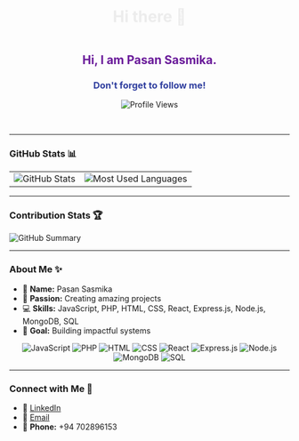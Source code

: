 <style>
  /* Adding keyframe animations */
  @keyframes fadeIn {
    0% {
      opacity: 0;
      transform: translateY(-20px);
    }
    100% {
      opacity: 1;
      transform: translateY(0);
    }
  }

  /* Apply animation to headers */
  h1, h2, h3 {
    animation: fadeIn 1.5s ease-out;
  }

  h1 {
    animation-delay: 0s;
  }

  h2 {
    animation-delay: 0.5s;
  }

  h3 {
    animation-delay: 1s;
  }

  /* Animation for GitHub badges */
  .github-badge {
    animation: fadeIn 2s ease-out;
    opacity: 0;
    transform: translateY(20px);
  }

  .github-badge:nth-child(1) {
    animation-delay: 1.5s;
  }

  .github-badge:nth-child(2) {
    animation-delay: 2s;
  }

  .github-badge:nth-child(3) {
    animation-delay: 2.5s;
  }
</style>

<h1 align="center">Hi there 👋</h1>

<h2 align="center" style="color: #6A1B9A;">Hi, I am Pasan Sasmika.</h2>
<h3 align="center" style="color: #303F9F;">Don't forget to follow me!</h3>

<p align="center">
  <img src="https://komarev.com/ghpvc/?username=PasanSasmika&color=green" alt="Profile Views">
</p>

<p align="center">
  <a href="https://github.com/PasanSasmika?tab=stars" class="github-badge">
    <img src="https://img.shields.io/github/stars/PasanSasmika?style=social" alt="GitHub Stars">
  </a>
  <a href="https://github.com/PasanSasmika?tab=followers" class="github-badge">
    <img src="https://img.shields.io/github/followers/PasanSasmika?style=social" alt="GitHub Followers">
  </a>
</p>

---

### GitHub Stats 📊

<table>
  <tr>
    <td>
      <img src="https://github-readme-stats.vercel.app/api?username=PasanSasmika&show_icons=true&theme=react" alt="GitHub Stats">
    </td>
    <td>
      <img src="https://github-readme-stats.vercel.app/api/top-langs/?username=PasanSasmika&layout=compact&theme=react" alt="Most Used Languages">
    </td>
  </tr>
</table>

---

### Contribution Stats 🏆

<img src="https://github-profile-summary-cards.vercel.app/api/cards/stats?username=PasanSasmika&theme=react" alt="GitHub Summary">

---

### About Me ✨

- 🌟 **Name:** Pasan Sasmika
- 🚀 **Passion:** Creating amazing projects
- 💻 **Skills:** JavaScript, PHP, HTML, CSS, React, Express.js, Node.js, MongoDB, SQL
- 🎯 **Goal:** Building impactful systems

<p align="center">
  <img src="https://img.shields.io/badge/-JavaScript-F7DF1E?logo=javascript&logoColor=black&style=for-the-badge" alt="JavaScript">
  <img src="https://img.shields.io/badge/-PHP-777BB4?logo=php&logoColor=white&style=for-the-badge" alt="PHP">
  <img src="https://img.shields.io/badge/-HTML5-E34F26?logo=html5&logoColor=white&style=for-the-badge" alt="HTML">
  <img src="https://img.shields.io/badge/-CSS3-1572B6?logo=css3&logoColor=white&style=for-the-badge" alt="CSS">
  <img src="https://img.shields.io/badge/-React-61DAFB?logo=react&logoColor=black&style=for-the-badge" alt="React">
  <img src="https://img.shields.io/badge/-Express.js-000000?logo=express&logoColor=white&style=for-the-badge" alt="Express.js">
  <img src="https://img.shields.io/badge/-Node.js-339933?logo=node.js&logoColor=white&style=for-the-badge" alt="Node.js">
  <img src="https://img.shields.io/badge/-MongoDB-47A248?logo=mongodb&logoColor=white&style=for-the-badge" alt="MongoDB">
  <img src="https://img.shields.io/badge/-SQL-4479A1?logo=sqlite&logoColor=white&style=for-the-badge" alt="SQL">
</p>

---

### Connect with Me 📩

- 💼 [LinkedIn](https://www.linkedin.com/in/pasan-sasmika)
- 📧 [Email](mailto:pasansasmika198@gmail.com)
- 📱 **Phone:** +94 702896153
